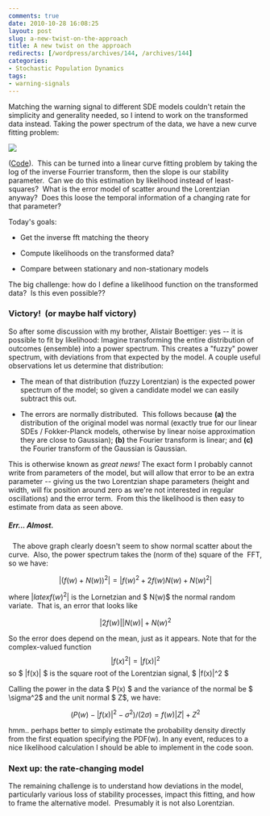 ```yaml
---
comments: true
date: 2010-10-28 16:08:25
layout: post
slug: a-new-twist-on-the-approach
title: A new twist on the approach
redirects: [/wordpress/archives/144, /archives/144]
categories:
- Stochastic Population Dynamics
tags:
- warning-signals
---
```


Matching the warning signal to different SDE models couldn't retain the simplicity and generality needed, so I intend to work on the transformed data instead. Taking the power spectrum of the data, we have a new curve fitting problem:

![](http://farm5.static.flickr.com/4020/5123075213_8d9dc10e28_o.png)

([Code](http://github.com/cboettig/structured-populations/blob/e5794f83ad48e91297fc02584bd27272ced7ed62/demos/power_spec.R)).  This can be turned into a linear curve fitting problem by taking the log of the inverse Fourrier transform, then the slope is our stability parameter.  Can we do this estimation by likelihood instead of least-squares?  What is the error model of scatter around the Lorentzian anyway?  Does this loose the temporal information of a changing rate for that parameter?

Today's goals:



	
  * Get the inverse fft matching the theory

	
  * Compute likelihoods on the transformed data?

	
  * Compare between stationary and non-stationary models


The big challenge: how do I define a likelihood function on the transformed data?  Is this even possible??


### Victory!  (or maybe half victory)


So after some discussion with my brother, Alistair Boettiger: yes -- it is possible to fit by likelihood:  Imagine transforming the entire distribution of outcomes (ensemble) into a power spectrum.  This creates a "fuzzy" power spectrum, with deviations from that expected by the model.  A couple useful observations let us determine that distribution:



	
  * The mean of that distribution (fuzzy Lorentzian) is the expected power spectrum of the model; so given a candidate model we can easily subtract this out.

	
  * The errors are normally distributed.  This follows because **(a)** the distribution of the original model was normal (exactly true for our linear SDEs / Fokker-Planck models, otherwise by linear noise approximation they are close to Gaussian); **(b)** the Fourier transform is linear; and **(c)** the Fourier transform of the Gaussian is Gaussian.


This is otherwise known as _great news!_ The exact form I probably cannot write from parameters of the model, but will allow that error to be an extra parameter -- giving us the two Lorentzian shape parameters (height and width, will fix position around zero as we're not interested in regular oscillations) and the error term.  From this the likelihood is then easy to estimate from data as seen above.



#####  Err... Almost.


  The above graph clearly doesn't seem to show normal scatter about the curve.  Also, the power spectrum takes the (norm of the) square of the  FFT, so we have:

$$ \left| (f(w) + N(w))^2 \right| = \left| f(w)^2 + 2f(w)N(w) +N(w)^2 \right| $$

where $| latex f(w)^2 |$ is the Lornetzian and $ N(w)$ the normal random variate.  That is, an error that looks like

$$ \left| 2 f(w)\right| \left| N(w)\right| +N(w)^2 $$

So the error does depend on the mean, just as it appears.  Note that for the complex-valued function $$ | f(x) ^2 | = |f(x)|^2 $$ so $ |f(x)| $ is the square root of the Lorentzian signal, $ |f(x)|^2 $

Calling the power in the data $ P(x) $ and the variance of the normal be $ \sigma^2$ and the unit normal $ Z$, we have:

$$ (P(w) - |f(x)|^2 - \sigma^2)/(2\sigma) =  f(w) \left| Z \right| +Z^2 $$

hmm.. perhaps better to simply estimate the probability density directly from the first equation specifying the PDF(w).  In any event, reduces to a nice likelihood calculation I should be able to implement in the code soon.  




###  Next up: the rate-changing model 



The remaining challenge is to understand how deviations in the model, particularly various loss of stability processes, impact this fitting, and how to frame the alternative model.  Presumably it is not also Lorentzian.

